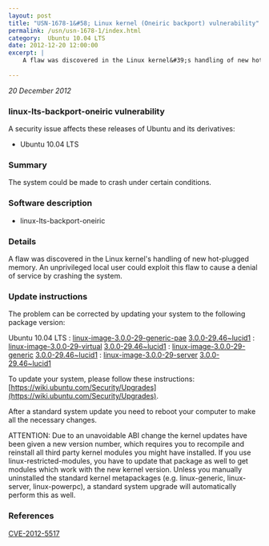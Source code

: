 ```yaml
---
layout: post
title: "USN-1678-1&#58; Linux kernel (Oneiric backport) vulnerability"
permalink: /usn/usn-1678-1/index.html
category:  Ubuntu 10.04 LTS
date: 2012-12-20 12:00:00
excerpt: |
    A flaw was discovered in the Linux kernel&#39;s handling of new hot-plugged memory. An unprivileged local user could exploit this flaw to cause a denial of service by crashing the system. 
    
--- 
```

 
 

*20 December 2012*

### linux-lts-backport-oneiric vulnerability

A security issue affects these releases of Ubuntu and its derivatives:

* Ubuntu 10.04 LTS

### Summary

The system could be made to crash under certain conditions. 

### Software description

* linux-lts-backport-oneiric 

### Details

A flaw was discovered in the Linux kernel&#39;s handling of new hot-plugged memory. An unprivileged local user could exploit this flaw to cause a denial of service by crashing the system. 

### Update instructions

The problem can be corrected by updating your system to the following package version:

Ubuntu 10.04 LTS
 : [linux-image-3.0.0-29-generic-pae](https://launchpad.net/ubuntu/+source/linux-lts-backport-oneiric) <span> [3.0.0-29.46~lucid1](https://launchpad.net/ubuntu/+source/linux-lts-backport-oneiric/3.0.0-29.46~lucid1) </span> 
 : [linux-image-3.0.0-29-virtual](https://launchpad.net/ubuntu/+source/linux-lts-backport-oneiric) <span> [3.0.0-29.46~lucid1](https://launchpad.net/ubuntu/+source/linux-lts-backport-oneiric/3.0.0-29.46~lucid1) </span> 
 : [linux-image-3.0.0-29-generic](https://launchpad.net/ubuntu/+source/linux-lts-backport-oneiric) <span> [3.0.0-29.46~lucid1](https://launchpad.net/ubuntu/+source/linux-lts-backport-oneiric/3.0.0-29.46~lucid1) </span> 
 : [linux-image-3.0.0-29-server](https://launchpad.net/ubuntu/+source/linux-lts-backport-oneiric) <span> [3.0.0-29.46~lucid1](https://launchpad.net/ubuntu/+source/linux-lts-backport-oneiric/3.0.0-29.46~lucid1) </span> 

To update your system, please follow these instructions: [https://wiki.ubuntu.com/Security/Upgrades](https://wiki.ubuntu.com/Security/Upgrades).

After a standard system update you need to reboot your computer to make all the necessary changes.

ATTENTION: Due to an unavoidable ABI change the kernel updates have been given a new version number, which requires you to recompile and reinstall all third party kernel modules you might have installed. If you use linux-restricted-modules, you have to update that package as well to get modules which work with the new kernel version. Unless you manually uninstalled the standard kernel metapackages (e.g. linux-generic, linux-server, linux-powerpc), a standard system upgrade will automatically perform this as well. 

### References

 
 [CVE-2012-5517](http://people.ubuntu.com/~ubuntu-security/cve/CVE-2012-5517)
 

